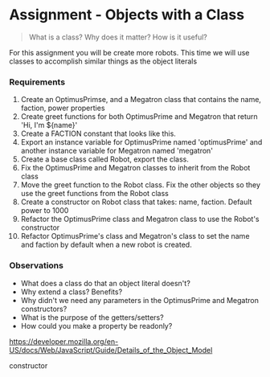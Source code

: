 # Assignment - Objects with a Class

>  What is a class? Why does it matter? How is it useful?

For this assignment you will be create more robots.  This time we will use classes to accomplish similar things as the object literals


### Requirements

1. Create an OptimusPrimse, and a Megatron class that contains the name, faction, power properties
2. Create greet functions for both OptimusPrime and Megatron that return 'Hi, I'm ${name}'
3. Create a FACTION constant that looks like this.
4. Export an instance variable for OptimusPrime named 'optimusPrime' and another instance variable for Megatron named 'megatron'
5. Create a base class called Robot, export the class.
6. Fix the OptimusPrime and Megatron classes to inherit from the Robot class
7. Move the greet function to the Robot class.  Fix the other objects so they use the greet functions from the Robot class
8. Create a constructor on Robot class that takes: name, faction.  Default power to 1000
9. Refactor the OptimusPrime class and Megatron class to use the Robot's constructor
10. Refactor OptimusPrime's class and Megatron's class to set the name and faction by default when a new robot is created.


### Observations

* What does a class do that an object literal doesn't?
* Why extend a class? Benefits?
* Why didn't we need any parameters in the OptimusPrime and Megatron constructors?
* What is the purpose of the getters/setters?
* How could you make a property be readonly?

https://developer.mozilla.org/en-US/docs/Web/JavaScript/Guide/Details_of_the_Object_Model

constructor
